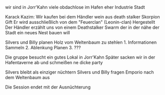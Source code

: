 wir sind  in Jorr'Kahn
viele obdachlose im Hafen
eher Industrie Stadt


Karack Kazim:
Wir kaufen bei dem Händler wein aus death stalker Skorpion Gift
Er wird ausschließlich von dem "Feuerclan" (Leonin-clan) Hergestellt
Der Händler erzählt uns von einem Deathstalker Swarm der in der nähe der Stadt ein neues Nest bauen will

Silvers und Billy planen Holz vom Weltenbaum zu stehlen
	1. Informationen Sammeln
	2. Ablenkung Planen
	3. ???

Die gruppe besucht ein gutes Lokal in Jorr'Kahn
Später sacken wir in der Hafentaverne ab und schmeißen ne dicke party

Silvers bleibt als einziger nüchtern
Silvers und Billy fragen Emporio nach dem Weltenbaum aus

Die Session endet mit der Ausnüchterung



